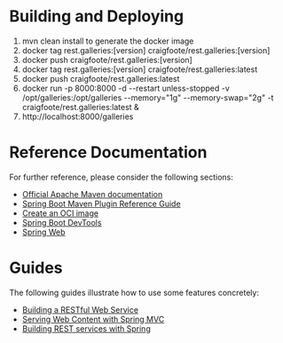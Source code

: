 # Building and Deploying
1. mvn clean install to generate the docker image
2. docker tag rest.galleries:[version] craigfoote/rest.galleries:[version]
3. docker push craigfoote/rest.galleries:[version]
4. docker tag rest.galleries:[version] craigfoote/rest.galleries:latest
5. docker push craigfoote/rest.galleries:latest
6. docker run -p 8000:8000 -d --restart unless-stopped -v /opt/galleries:/opt/galleries --memory="1g" --memory-swap="2g" -t craigfoote/rest.galleries:latest &
7. http://localhost:8000/galleries

# Reference Documentation
For further reference, please consider the following sections:

* [Official Apache Maven documentation](https://maven.apache.org/guides/index.html)
* [Spring Boot Maven Plugin Reference Guide](https://docs.spring.io/spring-boot/docs/3.0.1/maven-plugin/reference/html/)
* [Create an OCI image](https://docs.spring.io/spring-boot/docs/3.0.1/maven-plugin/reference/html/#build-image)
* [Spring Boot DevTools](https://docs.spring.io/spring-boot/docs/3.0.1/reference/htmlsingle/#using.devtools)
* [Spring Web](https://docs.spring.io/spring-boot/docs/3.0.1/reference/htmlsingle/#web)

# Guides
The following guides illustrate how to use some features concretely:

* [Building a RESTful Web Service](https://spring.io/guides/gs/rest-service/)
* [Serving Web Content with Spring MVC](https://spring.io/guides/gs/serving-web-content/)
* [Building REST services with Spring](https://spring.io/guides/tutorials/rest/)
